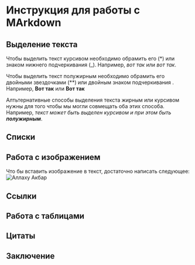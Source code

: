 # Инструкция для работы с MArkdown

## Выделение текста

Чтобы выделить текст курсивом необходимо обрамить его (*) или знаком нижнего подчеркивания (_). Например, *вот так* или _вот так_. 

Чтобы выделить текст полужирным необходимо обрамить его двойными звездочками (**) или двойным знаком подчеркивания . Например, **Вот так** или __Вот так__

Алтьтернативные способы выделения текста жирным или курсивом нужны для того чтобы мы могли совмещать оба этих способа. Например, _текст может быть выделен курсивом и при этом быть **полужирным**_.

## Списки

## Работа с изображением

Что бы вставить изображение в текст, достаточно написать следующее: ![Аллаху Акбар](wp3780263.webp)

## Ссылки

## Работа с таблицами

## Цитаты

## Заключение